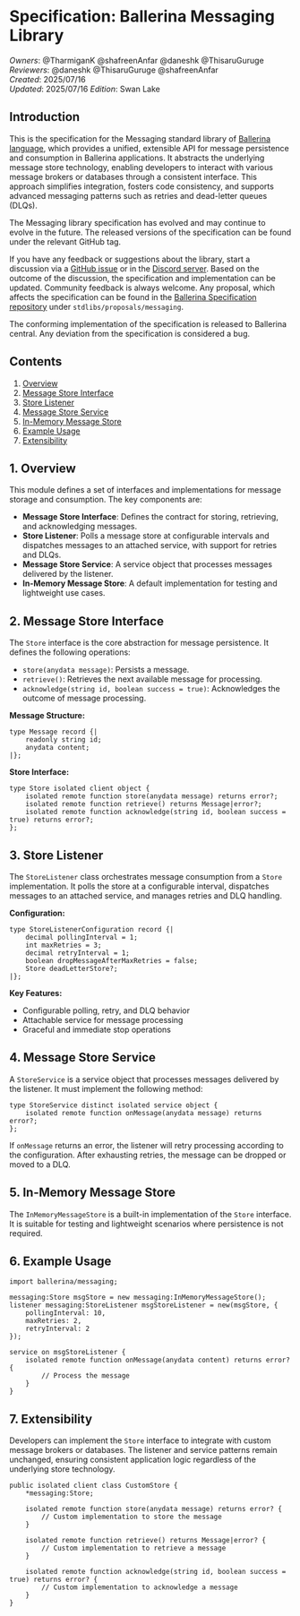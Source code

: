 # Specification: Ballerina Messaging Library

_Owners_: @TharmiganK @shafreenAnfar @daneshk @ThisaruGuruge
_Reviewers_: @daneshk @ThisaruGuruge @shafreenAnfar  
_Created_: 2025/07/16  
_Updated_: 2025/07/16
_Edition_: Swan Lake

## Introduction

This is the specification for the Messaging standard library of [Ballerina language](https://ballerina.io/), which 
provides a unified, extensible API for message persistence and consumption in Ballerina applications. It abstracts the 
underlying message store technology, enabling developers to interact with various message brokers or databases through 
a consistent interface. This approach simplifies integration, fosters code consistency, and supports advanced messaging 
patterns such as retries and dead-letter queues (DLQs).

The Messaging library specification has evolved and may continue to evolve in the future. The released versions of the 
specification can be found under the relevant GitHub tag.

If you have any feedback or suggestions about the library, start a discussion via a 
[GitHub issue](https://github.com/ballerina-platform/ballerina-standard-library/issues) or in the 
[Discord server](https://discord.gg/ballerinalang). Based on the outcome of the discussion, the specification and 
implementation can be updated. Community feedback is always welcome. Any proposal, which affects the 
specification can be found in the [Ballerina Specification repository](https://github.com/ballerina-platform/ballerina-spec/tree/master/stdlib/proposals) 
under `stdlibs/proposals/messaging`.

The conforming implementation of the specification is released to Ballerina central. Any deviation from the 
specification is considered a bug.

## Contents

1. [Overview](#1-overview)
2. [Message Store Interface](#2-message-store-interface)
3. [Store Listener](#3-store-listener)
4. [Message Store Service](#4-message-store-service)
5. [In-Memory Message Store](#5-in-memory-message-store)
6. [Example Usage](#6-example-usage)
7. [Extensibility](#7-extensibility)

## 1. Overview

This module defines a set of interfaces and implementations for message storage and consumption. The key components are:

- **Message Store Interface**: Defines the contract for storing, retrieving, and acknowledging messages.
- **Store Listener**: Polls a message store at configurable intervals and dispatches messages to an attached service, 
with support for retries and DLQs.
- **Message Store Service**: A service object that processes messages delivered by the listener.
- **In-Memory Message Store**: A default implementation for testing and lightweight use cases.

## 2. Message Store Interface

The `Store` interface is the core abstraction for message persistence. It defines the following operations:

- `store(anydata message)`: Persists a message.
- `retrieve()`: Retrieves the next available message for processing.
- `acknowledge(string id, boolean success = true)`: Acknowledges the outcome of message processing.

**Message Structure:**

```ballerina
type Message record {|
    readonly string id;
    anydata content;
|};
```

**Store Interface:**

```ballerina
type Store isolated client object {
    isolated remote function store(anydata message) returns error?;
    isolated remote function retrieve() returns Message|error?;
    isolated remote function acknowledge(string id, boolean success = true) returns error?;
};
```

## 3. Store Listener

The `StoreListener` class orchestrates message consumption from a `Store` implementation. It polls the store at a 
configurable interval, dispatches messages to an attached service, and manages retries and DLQ handling.

**Configuration:**

```ballerina
type StoreListenerConfiguration record {|
    decimal pollingInterval = 1;
    int maxRetries = 3;
    decimal retryInterval = 1;
    boolean dropMessageAfterMaxRetries = false;
    Store deadLetterStore?;
|};
```

**Key Features:**
- Configurable polling, retry, and DLQ behavior
- Attachable service for message processing
- Graceful and immediate stop operations

## 4. Message Store Service

A `StoreService` is a service object that processes messages delivered by the listener. It must implement the following 
method:

```ballerina
type StoreService distinct isolated service object {
    isolated remote function onMessage(anydata message) returns error?;
};
```

If `onMessage` returns an error, the listener will retry processing according to the configuration. After exhausting 
retries, the message can be dropped or moved to a DLQ.

## 5. In-Memory Message Store

The `InMemoryMessageStore` is a built-in implementation of the `Store` interface. It is suitable for testing and 
lightweight scenarios where persistence is not required.

## 6. Example Usage

```ballerina
import ballerina/messaging;

messaging:Store msgStore = new messaging:InMemoryMessageStore();
listener messaging:StoreListener msgStoreListener = new(msgStore, {
    pollingInterval: 10,
    maxRetries: 2,
    retryInterval: 2
});

service on msgStoreListener {
    isolated remote function onMessage(anydata content) returns error? {
        // Process the message
    }
}
```

## 7. Extensibility

Developers can implement the `Store` interface to integrate with custom message brokers or databases. The listener and 
service patterns remain unchanged, ensuring consistent application logic regardless of the underlying store technology.

```ballerina
public isolated client class CustomStore {
    *messaging:Store;
    
    isolated remote function store(anydata message) returns error? {
        // Custom implementation to store the message
    }

    isolated remote function retrieve() returns Message|error? {
        // Custom implementation to retrieve a message
    }

    isolated remote function acknowledge(string id, boolean success = true) returns error? {
        // Custom implementation to acknowledge a message
    }
}
```
